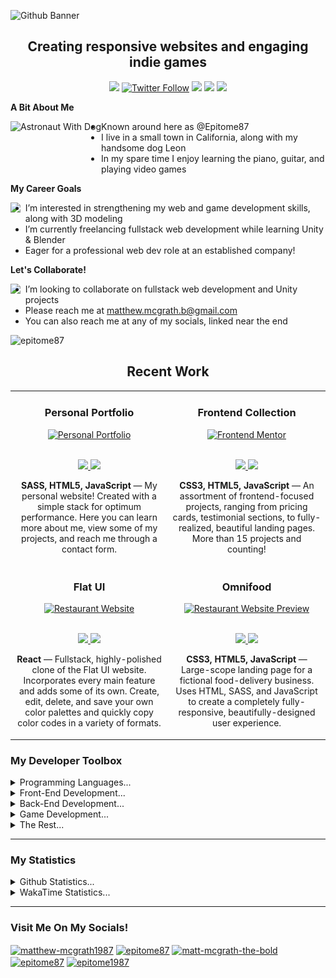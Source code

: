 <!-- Banner Section -->
![Github Banner](https://user-images.githubusercontent.com/3253714/182259763-56ec1bf0-39a6-46d1-9992-d7369f1e5cd7.png)

<div align="center">
  <!-- <img src="https://user-images.githubusercontent.com/3253714/139555814-f193936e-736c-49ad-8862-24546e696de1.png" width="150"/> -->
  <h2 align="center">Creating responsive websites and engaging indie games</h1>
</div>

<!-- Social Badge Section -->

<p align="center">
<a href="https://www.linkedin.com/in/https://www.linkedin.com/in/matthew-b-mcgrath/"><img src="https://img.shields.io/badge/Matthew_McGrath-FF7595?style=for-the-badge&logo=linkedin&logoColor=white"></a>
<a href="https://twitter.com/Epitome87"><img alt="Twitter Follow" src="https://img.shields.io/badge/@Epitome87-FF7595?&style=for-the-badge&logo=twitter&logoColor=white"></a>
<a href="https://www.codewars.com/users/Epitome87"><img src="https://img.shields.io/badge/Codewars-FF7595?style=for-the-badge&logo=Codewars&logoColor=white"></a>
<a href="https://codepen.io/matt-mcgrath-the-bold"><img src="https://img.shields.io/badge/Codepen-FF7595?style=for-the-badge&logo=Codepen&logoColor=white"></a>
<a href="mailto:matthew.mcgrath.b@gmail.com"><img src="https://img.shields.io/badge/matthew.mcgrath.b@gmail.com-FF7595?style=for-the-badge&logo=gmail&logoColor=white"></a>
</p>

<!-- About Me Section -->

<strong>A Bit About Me</strong>

<img align="left" src="https://user-images.githubusercontent.com/3253714/139557357-181530a3-b19b-4900-9c93-8dbb2ad3cc61.png" alt="Astronaut With Dog" height="75" />

- Known around here as @Epitome87
- I live in a small town in California, along with my handsome dog Leon
- In my spare time I enjoy learning the piano, guitar, and playing video games

<strong>My Career Goals</strong>

<img align="left" src="https://user-images.githubusercontent.com/3253714/140267403-0cf0ad65-cba1-4e89-9dc9-22d108d89dd6.png" height="75" />

- I’m interested in strengthening my web and game development skills, along with 3D modeling
- I’m currently freelancing fullstack web development while learning Unity & Blender
- Eager for a professional web dev role at an established company!

<strong>Let's Collaborate!</strong>

<img align="left" src="https://user-images.githubusercontent.com/3253714/139557681-011d8043-365b-40e7-8b01-39e0d6bf0e29.png" height="75" />

- I’m looking to collaborate on fullstack web development and Unity projects
- Please reach me at matthew.mcgrath.b@gmail.com
- You can also reach me at any of my socials, linked near the end

<p align="left"> <img src="https://komarev.com/ghpvc/?username=epitome87&label=Profile%20views&color=FF7595&style=flat" alt="epitome87" /> </p>

<!--Project Section -->

<h2 align="center">Recent Work</h2>
<div align="center">
<table>
<tr>

<td width="50%">
<h3 align="center" color="white">Personal Portfolio</h2>
<div align="center" >  
<a href='https://matthewmcgrath.dev'>
<img src="https://user-images.githubusercontent.com/3253714/182261368-f148bf82-08e1-4b6c-807d-56b3591ff010.gif" alt="Personal Portfolio" height="250px" width="100%" />

</a>
<br>
<br>
<p>
<a href="https://github.com/Epitome87/epitome87.github.io" target="_blank">
<img src="https://img.shields.io/badge/Code-777DA7?style=for-the-badge&logo=github"/>
</a>  
<a href="https://matthewmcgrath.dev" target="_blank">
<img src="https://img.shields.io/badge/-Live-green?style=for-the-badge&color=FF7595"/>
</a>
</p>
<p><strong>SASS, HTML5, JavaScript</strong> — My personal website! Created with a simple stack for optimum performance. Here you can learn more about me, view some of my projects, and reach me through a contact form. </p>
</div>
</td>

<td width="50%">
<h3 align="center" color="white">Frontend Collection</h2>
<div align="center" >  
<a href='https://github.com/Epitome87/front-end-mentor-journey'>
<img src="https://github.com/Epitome87/epitome87.github.io/blob/main/images/preview-social-proof-section.png" alt="Frontend Mentor" height="250px" width="100%" />
</a>
<br>
<br>
<p>
<a href="https://github.com/Epitome87/front-end-mentor-journey" target="_blank">
<img src="https://img.shields.io/badge/Code-777DA7?style=for-the-badge&logo=github"/>
</a>  
<a href="https://github.com/Epitome87/front-end-mentor-journey" target="_blank">
<img src="https://img.shields.io/badge/-Live-green?style=for-the-badge&color=FF7595"/>
</a>
</p>
<p><strong>CSS3, HTML5, JavaScript</strong> — An assortment of frontend-focused projects, ranging from pricing cards, testimonial sections, to fully-realized, beautiful landing pages. More than 15 projects and counting!</p>
</div>
<tr>

<td width="50%">
<h3 align="center" color="white">Flat UI</h2>
<div align="center">  
<a href='https://matthewmcgrath.dev/React-Flat-UI/'>
<img src="https://github.com/Epitome87/epitome87.github.io/blob/main/images/preview-flat-ui-clone.png" alt="Restaurant Website" height="250px" width="100%" />
</a>
<br>
<br>
<p>
<a href="https://github.com/Epitome87/React-Flat-UI" target="_blank">
<img src="https://img.shields.io/badge/Code-777DA7?style=for-the-badge&logo=github"/>
</a>  
<a href="https://matthewmcgrath.dev/React-Flat-UI/" target="_blank">
<img src="https://img.shields.io/badge/-Live-green?style=for-the-badge&color=FF7595"/>
</a>
</p>
<p><strong>React</strong> — Fullstack, highly-polished clone of the Flat UI website. Incorporates every main feature and adds some of its own. Create, edit, delete, and save your own color palettes and quickly copy color codes in a variety of formats.</p>
</div>
</td>

<td width="50%">
<h3 align="center" color="white">Omnifood</h2>
<div align="center">  
<a href='https://omnifood.matthewmcgrath.dev/'>
<img src="https://user-images.githubusercontent.com/3253714/182261977-e6595e8b-156d-4bf8-ad7e-7ab0ab7063f4.gif" alt="Restaurant Website Preview" height="250px" width="100%" />
</a>
<br>
<br>
<p>
<a href="https://github.com/Epitome87/Omni-Food" target="_blank">
<img src="https://img.shields.io/badge/Code-777DA7?style=for-the-badge&logo=github"/>
</a>  
<a href="https://omnifood.matthewmcgrath.dev/" target="_blank">
<img src="https://img.shields.io/badge/-Live-green?style=for-the-badge&color=FF7595"/>
</a>
</p>
<p><strong>CSS3, HTML5, JavaScript</strong> — Large-scope landing page for a fictional food-delivery business. Uses HTML, SASS, and JavaScript to create a completely fully-responsive, beautifully-designed user experience.</p>
</div>
</td>

</table>
</div>

### My Developer Toolbox

<details>
  <summary>Programming Languages...</summary>
  <p align="left">
    <a href="https://www.w3schools.com/cpp/" target="_blank"> <img src="https://raw.githubusercontent.com/devicons/devicon/master/icons/cplusplus/cplusplus-original.svg" alt="cplusplus logo" width="50" height="50"/> </a>
    <a href="https://www.w3schools.com/cs/" target="_blank"><img src="https://github.com/devicons/devicon/blob/master/icons/csharp/csharp-original.svg" alt="C# Logo" width="50" height="50"/></a>
    <a href="https://www.java.com" target="_blank"><img src="https://github.com/devicons/devicon/blob/master/icons/java/java-original.svg" alt="Java Logo" width="50" height="50"/></a>
    <a href="https://developer.mozilla.org/en-US/docs/Web/JavaScript" target="_blank"><img src="https://github.com/devicons/devicon/blob/master/icons/javascript/javascript-original.svg" alt="Javascript Logo" width="50" height="50"/></a>
    <a href="https://www.typescriptlang.org/" target="_blank"><img src="https://github.com/devicons/devicon/blob/master/icons/typescript/typescript-original.svg" alt="TypeScript Logo" width="50" height="50"/></a>
  </p>
</details>

<details>
  <summary>Front-End Development...</summary>
  <p align="left">
    <a href="https://getbootstrap.com" target="_blank"><img src="https://github.com/devicons/devicon/blob/master/icons/bootstrap/bootstrap-original.svg" alt="Bootstrap Logo" width="50" height="50"/></a>
    <a href="https://www.w3schools.com/css/" target="_blank"><img src="https://github.com/devicons/devicon/blob/master/icons/css3/css3-original.svg" alt="CSS3 Logo" width="50" height="50"/></a>
      <a href="https://www.figma.com/" target="_blank"><img src="https://github.com/devicons/devicon/blob/master/icons/figma/figma-original.svg" alt="Figma Logo" width="50" height="50"/></a>
        <a href="https://www.w3.org/html/" target="_blank"><img src="https://github.com/devicons/devicon/blob/master/icons/html5/html5-original.svg" alt="HTML5 Logo" width="50" height="50"/></a>
    <a href="https://reactjs.org/" target="_blank"><img src="https://github.com/devicons/devicon/blob/master/icons/react/react-original.svg" alt="React Logo" width="50" height="50"/></a>
<a href="https://sass-lang.com" target="_blank"><img src="https://github.com/devicons/devicon/blob/master/icons/sass/sass-original.svg" alt="SASS Logo" width="50" height="50"/></a>
    <a href="https://threejs.org/" target="_blank"><img src="https://github.com/devicons/devicon/blob/master/icons/threejs/threejs-original.svg" alt="ThreeJS Logo" width="50" height="50"/></a>
</p>
</details>

<details>
  <summary>Back-End Development...</summary>
  <p align="left">
    <a href="https://expressjs.com" target="_blank"><img src="https://github.com/devicons/devicon/blob/master/icons/express/express-original-wordmark.svg" alt="Express Logo" width="50" height="50"/></a>
        <a href="https://www.mongodb.com/" target="_blank"><img src="https://github.com/devicons/devicon/blob/master/icons/mongodb/mongodb-original.svg" alt="Mongodb Logo" width="50" height="50"/></a>
    </a> <a href="https://nodejs.org" target="_blank"> <img src="https://github.com/devicons/devicon/blob/master/icons/nodejs/nodejs-original.svg" alt="NodeJS Logo" width="50" height="50"/></a>
  </p>
</details>

<details>
  <summary>Game Development...</summary>
  <p align="left">
      <a href="https://www.blender.org/" target="_blank"> <img src="https://download.blender.org/branding/community/blender_community_badge_white.svg" alt="blender" width="50" height="50"/></a>
  <a href="https://www.photo
         shop.com/en" target="_blank"> <img src="https://github.com/devicons/devicon/blob/master/icons/photoshop/photoshop-line.svg" alt="Photoshop Logo" width="50" height="50"/></a>
    <a href="https://unity.com/" target="_blank"> <img src="https://github.com/devicons/devicon/blob/master/icons/unity/unity-original.svg" alt="Unity Logo" width="50" height="50"/></a>
<a href="https://unrealengine.com/" target="_blank"> <img src="https://raw.githubusercontent.com/kenangundogan/fontisto/036b7eca71aab1bef8e6a0518f7329f13ed62f6b/icons/svg/brand/unreal-engine.svg" alt="Unreal Engine Logo" width="50" height="50"/> </a>
  </p>
</details>

<details>
  <summary>The Rest...</summary>
  <a href="https://git-scm.com/" target="_blank"><img src="https://github.com/devicons/devicon/blob/master/icons/git/git-original.svg" alt="Git Logo" width="50" height="50"/></a>
  <a href="https://github.com/" target="_blank"><img src="https://github.com/devicons/devicon/blob/master/icons/github/github-original.svg" alt="Github Logo" width="50" height="50"/></a>
  <a href="https://heroku.com" target="_blank"><img src="https://github.com/devicons/devicon/blob/master/icons/heroku/heroku-original.svg" alt="Heroku Logo" width="50" height="50"/></a>
  <a href="https://www.npmjs.com/" target="_blank"><img src="https://github.com/devicons/devicon/blob/master/icons/npm/npm-original-wordmark.svg" alt="NPM Logo" width="50" height="50"/></a>
  <a href="https://trello.com/" target="_blank"><img src="https://github.com/devicons/devicon/blob/master/icons/trello/trello-plain.svg" alt="Trello Logo" width="50" height="50"/></a>
  <a href="https://visualstudio.microsoft.com/" target="_blank"><img src="https://github.com/devicons/devicon/blob/master/icons/visualstudio/visualstudio-plain.svg" alt="Visual Studio Logo" width="50" height="50"/></a>
  <a href="https://code.visualstudio.com/" target="_blank"><img src="https://github.com/devicons/devicon/blob/master/icons/vscode/vscode-original.svg" alt="VS Code Logo" width="50" height="50"/></a>
  </p>
</details>

<hr>

<!-- ### My GitHub Stats

[![GitHub Stats](https://github-readme-stats.vercel.app/api?username=Epitome87&theme=github_dark&show_icons=true&hide=issues&disable_animations=false&custom_title=Matthew's%20Github%20Stats)](https://github.com/anuraghazra/github-readme-stats)
[![Matthew's Top Languages](https://github-readme-stats.vercel.app/api/top-langs/?username=Epitome87&theme=github_dark&layout=compact&disable_animations=false)](https://github.com/anuraghazra/github-readme-stats)
[![Matthew's GitHub Streak](https://github-readme-streak-stats.herokuapp.com?user=Epitome87&theme=github-dark&date_format=M%20j%5B%2C%20Y%5D&border=DDDDDD&stroke=DDDDDD&ring=5221DD)](https://git.io/streak-stats) -->

### My Statistics

<details>
  <summary>Github Statistics...</summary>
  <p align="left">
    <img src="https://github-readme-stats.vercel.app/api?username=Epitome87&theme=github_dark&show_icons=true&hide=issues&disable_animations=false&custom_title=Matthew's%20Github%20Stats&border_radius=10&hide_border=true" />
    <img src="https://github-readme-stats.vercel.app/api/top-langs/?username=Epitome87&theme=github_dark&layout=compact&disable_animations=false&border_radius=10&hide_border=true" />
    <img src="https://github-readme-streak-stats.herokuapp.com?user=Epitome87&theme=github-dark&date_format=M%20j%5B%2C%20Y%5D&border=DDDDDD&stroke=DDDDDD&ring=5221DD&hide_border=true" />
  </p>
</details>

<details>
  <summary>WakaTime Statistics...</summary>
  <p align="left">
    <img src="https://github-readme-stats.vercel.app/api/wakatime?username=epitome87&theme=github_dark" />
<!--
    <img src="https://wakatime.com/share/@e3af40dc-cb30-41e1-a35d-9bfdf7ef6f96/64a09240-2538-452d-ae3c-e1384c8c537b.svg" height="300" />
    <img src="https://wakatime.com/share/@e3af40dc-cb30-41e1-a35d-9bfdf7ef6f96/73305509-532b-4bbd-a3b0-50c6164065bc.svg" height="300" /> 
-->
    
  </p>
</details>

<hr>

<!--  Github Trophy Showcase - Hiding this until I get better trophies! -->
<!-- ### Github Trophy Showcase
[![Matthew's Github Trophies](https://github-profile-trophy.vercel.app/?username=Epitome87&theme=darkhub)](https://github.com/ryo-ma/github-profile-trophy)
 -->

### Visit Me On My Socials!

<p align="left">
  <a href="https://linkedin.com/in/matthew-mcgrath1987" target="_blank" rel="noopener noreferrer"><img align="center" src="https://raw.githubusercontent.com/rahuldkjain/github-profile-readme-generator/master/src/images/icons/Social/linked-in-alt.svg" alt="matthew-mcgrath1987" height="30" width="40" /></a>
  <!-- <a href="https://fb.com/iepitomei" target="_blank" rel="noopener noreferrer"><img align="center" src="https://raw.githubusercontent.com/rahuldkjain/github-profile-readme-generator/master/src/images/icons/Social/facebook.svg" alt="iepitomei" height="30" width="40" /></a> -->
   <a href="https://twitter.com/epitome87" target="_blank" rel="noopener noreferrer"><img align="center" src="https://raw.githubusercontent.com/rahuldkjain/github-profile-readme-generator/master/src/images/icons/Social/twitter.svg" alt="epitome87" height="30" width="40" /></a>
  <a href="https://codepen.io/matt-mcgrath-the-bold" target="_blank" rel="noopener noreferrer"><img align="center" src="https://raw.githubusercontent.com/rahuldkjain/github-profile-readme-generator/master/src/images/icons/Social/codepen.svg" alt="matt-mcgrath-the-bold" height="30" width="40" /></a>
  <a href="https://dribbble.com/epitome87" target="_blank" rel="noopener noreferrer"><img align="center" src="https://raw.githubusercontent.com/rahuldkjain/github-profile-readme-generator/master/src/images/icons/Social/dribbble.svg" alt="epitome87" height="30" width="40" /></a>
  <a href="https://www.youtube.com//epitome1987" target="_blank" rel="noopener noreferrer"><img align="center" src="https://raw.githubusercontent.com/rahuldkjain/github-profile-readme-generator/master/src/images/icons/Social/youtube.svg" alt="epitome1987" height="30" width="40" /></a>
</p>
